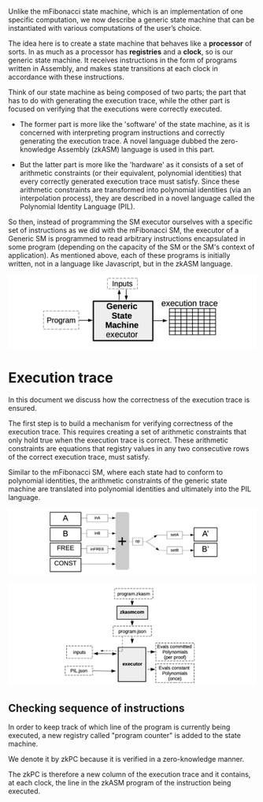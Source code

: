 Unlike the mFibonacci state machine, which is an implementation of one specific computation, we now describe a generic state machine that can be instantiated with various computations of the user’s choice.

The idea here is to create a state machine that behaves like a **processor** of sorts. In as much as a processor has **registries** and a **clock**, so is our generic state machine. It receives instructions in the form of programs written in Assembly, and makes state transitions at each clock in accordance with these instructions.

Think of our state machine as being composed of two parts; the part that has to do with generating the execution trace, while the other part is focused on verifying that the executions were correctly executed.

-   The former part is more like the 'software' of the state machine, as it is concerned with interpreting program instructions and correctly generating the execution trace. A novel language dubbed the zero-knowledge Assembly (zkASM) language is used in this part.

-   But the latter part is more like the 'hardware' as it consists of a set of arithmetic constraints (or their equivalent, polynomial identities) that every correctly generated execution trace must satisfy. Since these arithmetic constraints are transformed into polynomial identities (via an interpolation process), they are described in a novel language called the Polynomial Identity Language (PIL).


So then, instead of programming the SM executor ourselves with a specific set of instructions as we did with the mFibonacci SM, the executor of a Generic SM is programmed to read arbitrary instructions encapsulated in some program (depending on the capacity of the SM or the SM's context of application). As mentioned above, each of these programs is initially written, not in a language like Javascript, but in the zkASM language.

![alt text](image.png)


Execution trace
===============

In this document we discuss how the correctness of the execution trace is ensured.

The first step is to build a mechanism for verifying correctness of the execution trace. This requires creating a set of arithmetic constraints that only hold true when the execution trace is correct. These arithmetic constraints are equations that registry values in any two consecutive rows of the correct execution trace, must satisfy.

Similar to the mFibonacci SM, where each state had to conform to polynomial identities, the arithmetic constraints of the generic state machine are translated into polynomial identities and ultimately into the PIL language.

![alt text](image-1.png)

![alt text](image-2.png)


Checking sequence of instructions
------------------------------------------------------------------------------------------------------------------------------------------------------------------------------------

In order to keep track of which line of the program is currently being executed, a new registry called "program counter" is added to the state machine.

We denote it by zkPC because it is verified in a zero-knowledge manner.

The zkPC is therefore a new column of the execution trace and it contains, at each clock, the line in the zkASM program of the instruction being executed.